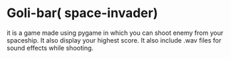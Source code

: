 # Goli-bar( space-invader)
 it is a game made using pygame in which you can shoot enemy from your spaceship.
 It also display your highest score.
 It also include .wav files for sound effects while shooting. 
